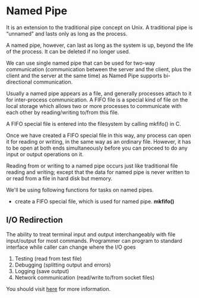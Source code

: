 # Named Pipe

It is an extension to the traditional pipe concept on Unix. A traditional pipe is “unnamed” and lasts only as long as the process.

A named pipe, however, can last as long as the system is up, beyond the life of the process. It can be deleted if no longer used.

We can use single named pipe that can be used for two-way communication (communication between the server and the client, plus the client and the server at the same time) as Named Pipe supports bi-directional communication.

Usually a named pipe appears as a file, and generally processes attach to it for inter-process communication. A FIFO file is a special kind of file on the local storage which allows two or more processes to communicate with each other by reading/writing to/from this file.

A FIFO special file is entered into the filesystem by calling mkfifo() in C.

Once we have created a FIFO special file in this way, any process can open it for reading or writing, in the same way as an ordinary file. However, it has to be open at both ends simultaneously before you can proceed to do any input or output operations on it.

Reading from or writing to a named pipe occurs just like traditional file reading and writing; except that the data for named pipe is never written to or read from a file in hard disk but memory.

We'll be using following functions for tasks on named pipes.
- create a FIFO special file, which is used for named pipe.  **mkfifo()**

## I/O Redirection
The ability to treat terminal input and output interchangeably with file input/output for most commands.
Programmer can program to standard interface while caller can change where the I/O goes
1. Testing (read from test file)
2. Debugging (splitting output and errors)
3. Logging (save output)
4. Network communication (read/write to/from socket files)

You should visit [here](https://www.cs.rutgers.edu/~pxk/416/notes/c-tutorials/dup2.html) for more information.
